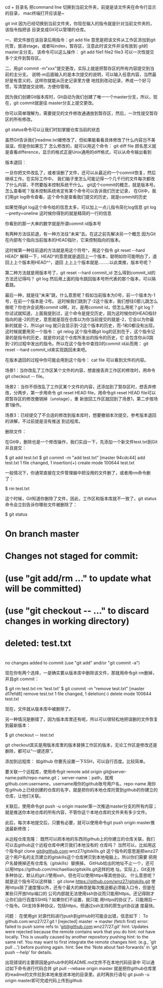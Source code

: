 cd + 目录名  把command line 切换到当前文件夹，前提是该文件夹在命令行显示的目录，
mac终端打开应该是~


git init 因为已经切换到当前文件夹，你现在输入的指令就是针对当前文件夹的，该指令指把该
目录变成Git可以管理的仓库。


一、把文件放在该目录后用指令：git add file
意思是把该文件从工作区添加到git托管，放进stage，或者叫index，暂存区，注意此时该文件并没有放到
git的master主分支。
该命令可以这么操作：
git add file1 file2 file3
可以一次性提交多个文件到暂存区。

二、用git commit -m"xxx"提交更改，实际上就是把暂存区的所有内容提交到当前的主分支。
说明-m后面输入的是本次提交的说明，可以输入任意内容，当然最好是有意义的，这样你就能从历史记录里方便
地找到改动记录，养成一个好习惯，写清楚提交说明，方便你管理。

因为我们创建Git版本库时，Git自动为我们创建了唯一一个master分支，所以，现在，git commit就是往
master分支上提交更改。

你可以简单理解为，需要提交的文件修改通通放到暂存区，然后，一次性提交暂存区的所有修改。

git status命令可以让我们时刻掌握仓库当前的状态

虽然Git告诉我们readme.txt被修改了，但如果能看看具体修改了什么内容岂不美滋滋，但是你如果忘了
怎么修改的，就可以用这个命令：
git diff file
顾名思义就是查看difference，显示的格式正是Unix通用的diff格式，可以从命令输出看到

版本退回：


一旦你把文件改乱了，或者误删了文件，还可以从最近的一个commit恢复，然后继续工作。在实际工作中，
我们脑子里怎么可能记得一个几千行的文件每次都改了什么内容，不然要版本控制系统干什么。
git这个commit的概念，就是版本号。怎么查看呢？版本控制系统肯定有某个命令可以告诉我们历史记录，
在Git中，我们用git log命令查看，这个命令是查看我们提交的历史，就是commit的历史

如果觉得git log这个命令给的信息太多，可以加上一点儿指令简化log信息
git log --pretty=oneline
这时候你得到的就是精简的一行的信息

你看到的那一大串的数字就是所谓commit id版本号

有两种方法往前退，有一种方法往“未来”去。在这之前先解决另一个概念
因为Git在内部有个指向当前版本的HEAD指针，它来控制指向的版本。

这时候第一种往前退的方法就是用这个符号^，用这个指令
git reset --hard HEAD^
解释一下，HEAD^的意思就是退回上一个版本，聪明如你可能明白了，退回上上个版本用HEAD^^，退回
上上上个版本就是.........以此类推，版本号呢？

第二种方法就是用版本号了，git reset --hard commit_id
怎么得到commit_id的方法还记得吗？
git log
然后用上面的指令跳回版本号所代表的那个版本，可以隔着跳。

最后一种，就是往“未来”跳，什么意思呢？假如当前版本为0号，前一个版本为-1号，在前一个版本是-2号。
这时候我们跳到了-2这个版本，我们想往0那儿跳怎么做呢？你也许会说用commit id啊，对，是用commit
id，但怎么用呢？git log？你试试就知道，上面我提到过，这个命令是提交历史，因为这时候你的HEAD指针
指向的是-2的历史，意思就是现在仓库以为你当前提交的就是-2，它会以为你最新的就是-2，所以git log
就只会显示到-2这个版本的历史，而-1和0都没有出现，这时候就要用另一个指令：
git relog
这个指令跟git log的区别在于，这个指令记录的是指令的历史，就是你对这个仓库所发出的指令的历史，它
会包含你从0跳到-2的过程中发出的指令。所以在这个指令中查找0的commit id从而用：
git reset --hard commit_id来实现跳回未来吧。

在版本退回的过程中你可能会用到这个指令：
cat file
可以看到文件的内容。


场景1：当你改乱了工作区某个文件的内容，想直接丢弃工作区的修改时，用命令git checkout -- file。

场景2：当你不但改乱了工作区某个文件的内容，还添加到了暂存区时，想丢弃修改，分两步，第一步用命令
git reset HEAD file，用命令git reset HEAD file可以把暂存区的修改撤销掉（unstage），重
新放回工作区就回到了场景1，第二步按场景1操作。

场景3：已经提交了不合适的修改到版本库时，想要撤销本次提交，参考版本退回的讲解，不过前提是没有推送
到远程库。

删除文件：

在Git中，删除也是一个修改操作，我们实战一下，先添加一个新文件test.txt到Git并且提交：

$ git add test.txt
$ git commit -m "add test.txt"
[master 94cdc44] add test.txt
 1 file changed, 1 insertion(+)
 create mode 100644 test.txt

 一般情况下，你通常直接在文件管理器中把没用的文件删了，或者用rm命令删了：

$ rm test.txt

这个时候，Git知道你删除了文件，因此，工作区和版本库就不一致了，git status命令会立刻告诉你哪些文件被删除了：

$ git status
# On branch master
# Changes not staged for commit:
#   (use "git add/rm <file>..." to update what will be committed)
#   (use "git checkout -- <file>..." to discard changes in working directory)
#
#       deleted:    test.txt
#
no changes added to commit (use "git add" and/or "git commit -a")

现在你有两个选择，一是确实要从版本库中删除该文件，那就用命令git rm删掉，并且git commit：

$ git rm test.txt
rm 'test.txt'
$ git commit -m "remove test.txt"
[master d17efd8] remove test.txt
 1 file changed, 1 deletion(-)
 delete mode 100644 test.txt

 现在，文件就从版本库中被删除了。

 另一种情况是删错了，因为版本库里还有呢，所以可以很轻松地把误删的文件恢复到最新版本：

 $ git checkout -- test.txt

 git checkout其实是用版本库里的版本替换工作区的版本，无论工作区是修改还是删除，都可以“一键还原”。


添加到远程库：
如github
你要先设置一下SSH，可以自行百度。比较简单。

要关联一个远程库，使用命令git remote add origin git@server-name:path/repo-name.git；
server-name：path，就用github.com:username，username用你的github账号用户名，repo-name
用你在github上已经创建的仓库的名字，就是把你的本地仓库托管到github的你建立的仓库，让他们关联。

关联后，使用命令git push -u origin master第一次推送master分支的所有内容；
就是推送你本地仓库的所有内容，不管你这个本地仓库的文件夹有多少文件。

此后，每次本地提交后，只要有必要，就可以使用命令git push origin master推送最新修改；

从远程仓库克隆：
既然可以把本地的东西同github上的你建立的仓库关联，我们可以去github这个远程仓库中拷贝我们本地没有的
仓库吗？
当然可以，比如用这个指令git clone git@github.com:wnz27/gitskills.git
这个指令的意思是把wnz27这个用户名的主页建立的gitskills这个仓库拷贝到本地电脑上。所以你们需要
把用户名替换掉还有仓库名（gitskills）替换掉。
GitHub给出的地址不止一个，还可以用https://github.com/michaelliao/gitskills.git这样的地
址。实际上，Git支持多种协议，默认的git://使用ssh，但也可以使用https等其他协议。
什么意思呢？就是这个指令可以这样输：
git clone https://github.com/wnz27/gitskills.git
使用https除了速度慢以外，还有个最大的麻烦是每次推送都必须输入口令，但是在某些只开放http端口的
公司内部就无法使用ssh协议而只能用https。还记得刚才让你们自行百度SSH吗？如果你们不设置，就只能
用https的协议了。只能用后一个指令。Git支持多种协议，包括https，但通过ssh支持的原生git协议速
度最快。


问题：
在使用git 对源代码进行push到gitHub时可能会出错，信息如下：
To github.com:wnz27/27.git
 ! [rejected]        master -> master (fetch first)
error: failed to push some refs to 'git@github.com:wnz27/27.git'
hint: Updates were rejected because the remote contains work that you do
hint: not have locally. This is usually caused by another repository pushing
hint: to the same ref. You may want to first integrate the remote changes
hint: (e.g., 'git pull ...') before pushing again.
hint: See the 'Note about fast-forwards' in 'git push --help' for details.

出现错误的主要原因是github中的README.md文件不在本地代码目录中
可以通过如下命令进行代码合并
git pull --rebase origin master
就是把你github仓库里的readme的文件拉到本地来放进本地的目录里。此时再执行语句
git push -u origin master即可完成代码上传到github


